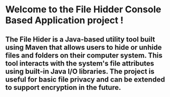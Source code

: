 # Welcome to the File Hidder Console Based Application project !
## The File Hider is a Java-based utility tool built using Maven that allows users to hide or unhide files and folders on their computer system. This tool interacts with the system's file attributes using built-in Java I/O libraries. The project is useful for basic file privacy and can be extended to support encryption in the future.
